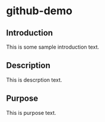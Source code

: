 # github-demo


## Introduction
This is some sample introduction text.

## Description
This is descrption text.


## Purpose
This is purpose text.


